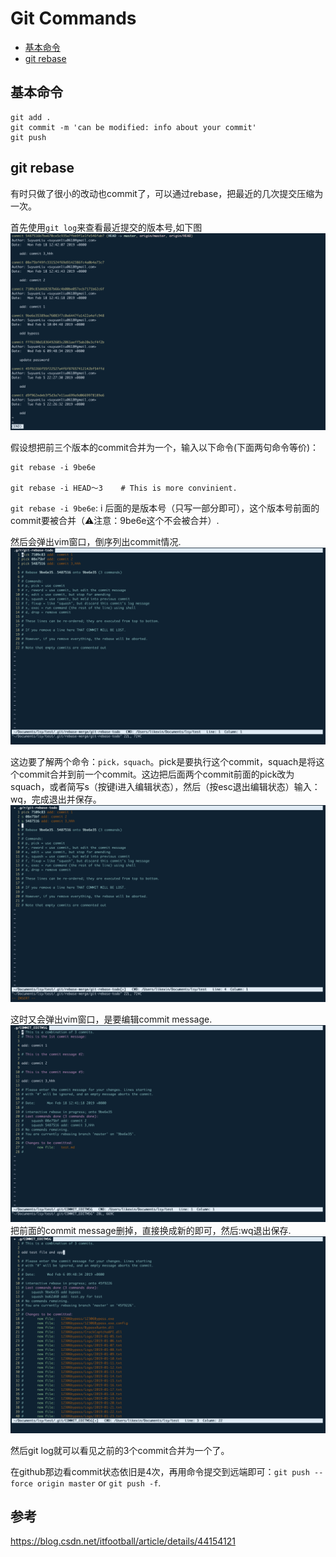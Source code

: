 # Git Commands

- [基本命令](#基本命令)
- [git rebase](#git-rebase)

## 基本命令

``` git
git add .
git commit -m 'can be modified: info about your commit'
git push
```

## git rebase

有时只做了很小的改动也commit了，可以通过rebase，把最近的几次提交压缩为一次。

首先使用`git log`来查看最近提交的版本号,如下图
![img](Images/git-log.png)

假设想把前三个版本的commit合并为一个，输入以下命令(下面两句命令等价)：

``` 
git rebase -i 9be6e

git rebase -i HEAD～3    # This is more convinient.
```

`git rebase -i 9be6e`: i 后面的是版本号（只写一部分即可），这个版本号前面的commit要被合并（⚠️注意：9be6e这个不会被合并）.

然后会弹出vim窗口，倒序列出commit情况.
![img](Images/git-rebase-info.png)

这边要了解两个命令：`pick，squach`。pick是要执行这个commit，squach是将这个commit合并到前一个commit。这边把后面两个commit前面的pick改为squach，或者简写s（按键i进入编辑状态），然后（按esc退出编辑状态）输入：wq，完成退出并保存。
![img](Images/git-rebase-modified.png)

这时又会弹出vim窗口，是要编辑commit message.
![img](Images/git-rebase-mes.png)
把前面的commit message删掉，直接换成新的即可，然后:wq退出保存.
![img](Images/git-rebase-mes-modified.png)

然后git log就可以看见之前的3个commit合并为一个了。

在github那边看commit状态依旧是4次，再用命令提交到远端即可：`git push --force origin master` or `git push -f`.


## 参考

https://blog.csdn.net/itfootball/article/details/44154121
